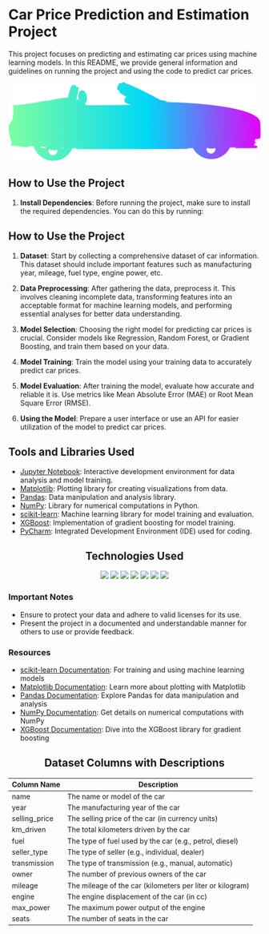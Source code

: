 # Car Price Prediction and Estimation Project

This project focuses on predicting and estimating car prices using machine learning models. In this README, we provide general information and guidelines on running the project and using the code to predict car prices.

![Car Image](https://github.com/AM-mirzanejad/Car-Price-Prediction/blob/main/Photos/Vector.png)

## How to Use the Project

1. **Install Dependencies**: Before running the project, make sure to install the required dependencies. You can do this by running:


## How to Use the Project

1. **Dataset**: Start by collecting a comprehensive dataset of car information. This dataset should include important features such as manufacturing year, mileage, fuel type, engine power, etc.

2. **Data Preprocessing**: After gathering the data, preprocess it. This involves cleaning incomplete data, transforming features into an acceptable format for machine learning models, and performing essential analyses for better data understanding.

3. **Model Selection**: Choosing the right model for predicting car prices is crucial. Consider models like Regression, Random Forest, or Gradient Boosting, and train them based on your data.

4. **Model Training**: Train the model using your training data to accurately predict car prices.

5. **Model Evaluation**: After training the model, evaluate how accurate and reliable it is. Use metrics like Mean Absolute Error (MAE) or Root Mean Square Error (RMSE).

6. **Using the Model**: Prepare a user interface or use an API for easier utilization of the model to predict car prices.

## Tools and Libraries Used

- [Jupyter Notebook](https://jupyter.org): Interactive development environment for data analysis and model training.
- [Matplotlib](https://matplotlib.org): Plotting library for creating visualizations from data.
- [Pandas](https://pandas.pydata.org): Data manipulation and analysis library.
- [NumPy](https://numpy.org): Library for numerical computations in Python.
- [scikit-learn](https://scikit-learn.org/stable/): Machine learning library for model training and evaluation.
- [XGBoost](https://xgboost.readthedocs.io): Implementation of gradient boosting for model training.
- [PyCharm](https://www.jetbrains.com/pycharm/): Integrated Development Environment (IDE) used for coding.

<div align="center">

## Technologies Used

[<img src="https://img.shields.io/badge/Python-darkblue.svg?style=flat&logo=python&logoColor=white" height="30">](https://www.python.org)
[<img src="https://img.shields.io/badge/scikit--learn-darkorange.svg?style=flat&logo=scikit-learn&logoColor=white" height="30">](https://scikit-learn.org/stable/)
[<img src="https://img.shields.io/badge/PyCharm-blue.svg?style=flat&logo=pycharm&logoColor=white" height="30">](https://www.jetbrains.com/pycharm/)
[<img src="https://img.shields.io/badge/Matplotlib-red.svg?style=flat&logo=matplotlib&logoColor=white" height="30">](https://matplotlib.org)
[<img src="https://img.shields.io/badge/Pandas-blue.svg?style=flat&logo=pandas&logoColor=white" height="30">](https://pandas.pydata.org)
[<img src="https://img.shields.io/badge/NumPy-yellow.svg?style=flat&logo=numpy&logoColor=white" height="30">](https://numpy.org)
[<img src="https://img.shields.io/badge/XGBoost-green.svg?style=flat&logo=xgboost&logoColor=white" height="30">](https://xgboost.readthedocs.io/)

</div>

### Important Notes

- Ensure to protect your data and adhere to valid licenses for its use.
- Present the project in a documented and understandable manner for others to use or provide feedback.

### Resources

- [scikit-learn Documentation](https://scikit-learn.org/stable/): For training and using machine learning models
- [Matplotlib Documentation](https://matplotlib.org/): Learn more about plotting with Matplotlib
- [Pandas Documentation](https://pandas.pydata.org/): Explore Pandas for data manipulation and analysis
- [NumPy Documentation](https://numpy.org/): Get details on numerical computations with NumPy
- [XGBoost Documentation](https://xgboost.readthedocs.io/): Dive into the XGBoost library for gradient boosting



<div align="center">

## Dataset Columns with Descriptions

| Column Name      | Description                                         |
| ---------------- | --------------------------------------------------- |
| name             | The name or model of the car                        |
| year             | The manufacturing year of the car                    |
| selling_price    | The selling price of the car (in currency units)     |
| km_driven        | The total kilometers driven by the car               |
| fuel             | The type of fuel used by the car (e.g., petrol, diesel) |
| seller_type      | The type of seller (e.g., individual, dealer)        |
| transmission     | The type of transmission (e.g., manual, automatic)   |
| owner            | The number of previous owners of the car             |
| mileage          | The mileage of the car (kilometers per liter or kilogram) |
| engine           | The engine displacement of the car (in cc)           |
| max_power        | The maximum power output of the engine               |
| seats            | The number of seats in the car                       |

</div>
